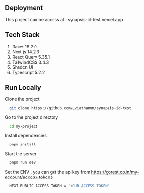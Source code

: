 ## Deployment

This project can be access at :
synapsis-id-test.vercel.app

## Tech Stack

1. React 18.2.0
2. Next js 14.2.3
3. React Query 5.35.1
4. TailwindCSS 3.4.3
5. Shadcn UI
6. Typescript 5.2.2

## Run Locally

Clone the project

```bash
  git clone https://github.com/Lviathannn/synapsis-id-test
```

Go to the project directory

```bash
  cd my-project
```

Install dependencies

```bash
  pnpm install
```

Start the server

```bash
  pnpm run dev
```

Set the ENV , you can get the api key from https://gorest.co.in/my-account/access-tokens

```bash
  NEXT_PUBLIC_ACCESS_TOKEN = "YOUR_ACCESS_TOKEN"
```
